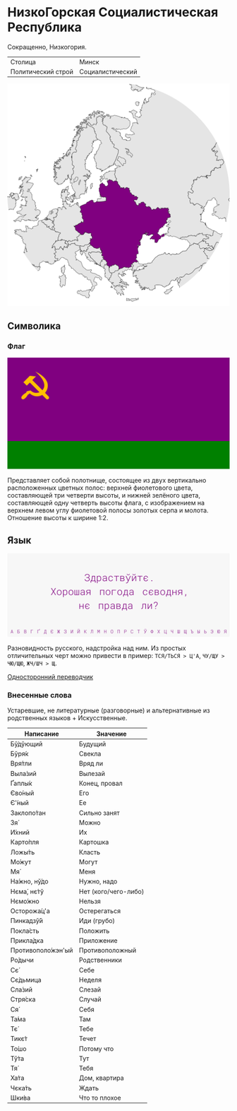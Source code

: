# НизкоГорская Социалистическая Республика

Сокращенно, Низкогория.

|                   |                     |
|-------------------|---------------------|
|Столица            |Минск                |
|Политический строй |Социалистический     |

![На карте](https://raw.githubusercontent.com/sziberov/Nizkogoria/master/Map.png)

## Символика

### Флаг
![Флаг](https://raw.githubusercontent.com/sziberov/Nizkogoria/master/Flag.png)

Представляет собой полотнище, состоящее из двух вертикально расположенных цветных полос: верхней фиолетового цвета, составляющей три четверти высоты, и нижней зелёного цвета, составляющей одну четверть высоты флага, с изображением на верхнем левом углу фиолетовой полосы золотых серпа и молота. Отношение высоты к ширине 1:2.

## Язык
![Язык](https://raw.githubusercontent.com/sziberov/Nizkogoria/master/Language.png)

Разновидность русского, надстройка над ним. Из простых отличительных черт можно привести в пример: `ТСЯ/ТЬСЯ > Ц'А`, `ЧУ/ЩУ > ЧЮ/ЩЮ`, `ЖЧ/ШЧ > Щ`.

[Односторонний переводчик](https://sziberov.github.io/Nizkogoria/Translator.html)

### Внесенные слова
Устаревшие, не литературные (разговорные) и альтернативные из родственных языков + Искусственные.

| Написание            | Значение             |
| -------------------- | -------------------- |
| Бў́дўющий             | Будущий              |
| Бўря́к                | Свекла               |
| Вря́тли               | Вряд ли              |
| Выла́зий              | Вылезай              |
| Ґаплы́к               | Конец, провал        |
| Єво́ный               | Его                  |
| Є'́ный                | Ее                   |
| Заклопо́тан           | Сильно занят         |
| Зя́                   | Можно                |
| И́хний                | Их                   |
| Карто́пля             | Картошка             |
| Ложы́ть               | Класть               |
| Мо́жут                | Могут                |
| Мя́                   | Меня                 |
| На́жно, нў́до          | Нужно, надо          |
| Нєма́, нє́тў           | Нет (кого/чего-либо) |
| Нємо́жно              | Нельзя               |
| Осторожа́ц'а          | Остерегаться         |
| Пинкадзў́й            | Иди (грубо)          |
| Покла́сть             | Положить             |
| Прикла́дка            | Приложение           |
| Противополо́жэн'ый    | Противоположный      |
| Ро́дычи               | Родственники         |
| Сє́                   | Себе                 |
| Сє́дьмица             | Неделя               |
| Сла́зий               | Слезай               |
| Стря́ска              | Случай               |
| Ся́                   | Себя                 |
| Та́ма                 | Там                  |
| Тє́                   | Тебе                 |
| Тикє́т                | Течет                |
| То́шо                 | Потому что           |
| Тў́та                 | Тут                  |
| Тя́                   | Тебя                 |
| Ха́та                 | Дом, квартира        |
| Чєка́ть               | Ждать                |
| Шки́ва                | Что то плохое        |
